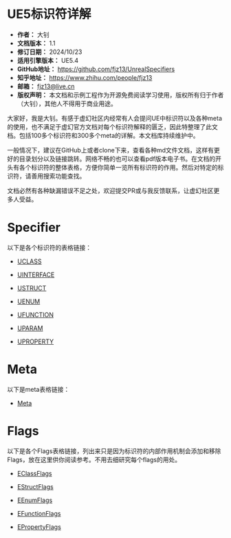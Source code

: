 # UE5标识符详解

- **作者：** 大钊
- **文档版本：** 1.1
- **修订日期：** 2024/10/23
- **适用引擎版本：** UE5.4
- **GitHub地址：** https://github.com/fjz13/UnrealSpecifiers
- **知乎地址：** https://www.zhihu.com/people/fjz13
- **邮箱：** fjz13@live.cn
- **版权声明：** 本文档和示例工程作为开源免费阅读学习使用，版权所有归于作者（大钊），其他人不得用于商业用途。

大家好，我是大钊。有感于虚幻社区内经常有人会提问UE中标识符以及各种meta的使用，也不满足于虚幻官方文档对每个标识符解释的匮乏，因此特整理了此文档。包括100多个标识符和300多个meta的详解。本文档库持续维护中。

一般情况下，建议在GitHub上或者clone下来，查看各种md文件文档，这样有更好的目录划分以及链接跳转。网络不畅的也可以查看pdf版本电子书。在文档的开头有各个标识符的整体表格，方便你简单一览所有标识符的作用。然后对特定的标识符，请善用搜索功能查找。

文档必然有各种缺漏错误不足之处，欢迎提交PR或与我反馈联系，让虚幻社区更多人受益。

# Specifier

以下是各个标识符的表格链接：

- [UCLASS](Specifier/UCLASS.md)
- [UINTERFACE](Specifier/UINTERFACE.md)

- [USTRUCT](Specifier/USTRUCT.md)

- [UENUM](Specifier/UENUM.md)
- [UFUNCTION](Specifier/UFUNCTION.md)

- [UPARAM](Specifier/UPARAM.md)

- [UPROPERTY](Specifier/UPROPERTY.md)

# Meta

以下是meta表格链接：

- [Meta](Meta/Meta.md)

# Flags

以下是各个Flags表格链接，列出来只是因为标识符的内部作用机制会添加和移除Flags，放在这里供你阅读参考。不用去细研究每个flags的用处。

- [EClassFlags](Flags/EClassFlags.md)

- [EStructFlags](Flags/EStructFlags.md)

- [EEnumFlags](Flags/EEnumFlags.md)

- [EFunctionFlags](Flags/EFunctionFlags.md)

- [EPropertyFlags](Flags/EPropertyFlags.md)